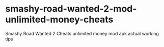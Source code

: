 # smashy-road-wanted-2-mod-unlimited-money-cheats
Smashy Road Wanted 2 Cheats unlimited money mod apk actual working tips
